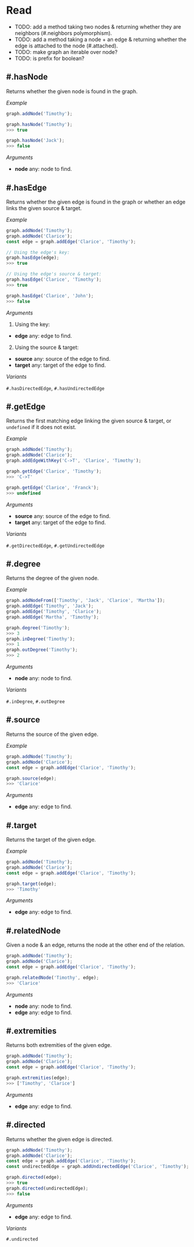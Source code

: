 # Read

* TODO: add a method taking two nodes & returning whether they are neighbors (#.neighbors polymorphism).
* TODO: add a method taking a node + an edge & returning whether the edge is attached to the node (#.attached).
* TODO: make graph an iterable over node?
* TODO: is prefix for boolean?

## #.hasNode

Returns whether the given node is found in the graph.

*Example*

```js
graph.addNode('Timothy');

graph.hasNode('Timothy');
>>> true

graph.hasNode('Jack');
>>> false
```

*Arguments*

* **node** <span class="code">any</span>: node to find.

## #.hasEdge

Returns whether the given edge is found in the graph or whether an edge links the given source & target.

*Example*

```js
graph.addNode('Timothy');
graph.addNode('Clarice');
const edge = graph.addEdge('Clarice', 'Timothy');

// Using the edge's key:
graph.hasEdge(edge);
>>> true

// Using the edge's source & target:
graph.hasEdge('Clarice', 'Timothy');
>>> true

graph.hasEdge('Clarice', 'John');
>>> false
```

*Arguments*

1. Using the key:
  * **edge** <span class="type">any</span>: edge to find.
2. Using the source & target:
  * **source** <span class="type">any</span>: source of the edge to find.
  * **target** <span class="type">any</span>: target of the edge to find.

*Variants*

`#.hasDirectedEdge`, `#.hasUndirectedEdge`

## #.getEdge

Returns the first matching edge linking the given source & target, or `undefined` if it does not exist.

*Example*

```js
graph.addNode('Timothy');
graph.addNode('Clarice');
graph.addEdgeWithKey('C->T', 'Clarice', 'Timothy');

graph.getEdge('Clarice', 'Timothy');
>>> 'C->T'

graph.getEdge('Clarice', 'Franck');
>>> undefined
```

*Arguments*

* **source** <span class="type">any</span>: source of the edge to find.
* **target** <span class="type">any</span>: target of the edge to find.

*Variants*

`#.getDirectedEdge`, `#.getUndirectedEdge`

## #.degree

Returns the degree of the given node.

*Example*

```js
graph.addNodeFrom(['Timothy', 'Jack', 'Clarice', 'Martha']);
graph.addEdge('Timothy', 'Jack');
graph.addEdge('Timothy', 'Clarice');
graph.addEdge('Martha', 'Timothy');

graph.degree('Timothy');
>>> 3
graph.inDegree('Timothy');
>>> 1
graph.outDegree('Timothy');
>>> 2
```

*Arguments*

* **node** <span class="code">any</span>: node to find.

*Variants*

`#.inDegree`, `#.outDegree`

## #.source

Returns the source of the given edge.

*Example*

```js
graph.addNode('Timothy');
graph.addNode('Clarice');
const edge = graph.addEdge('Clarice', 'Timothy');

graph.source(edge);
>>> 'Clarice'
```

*Arguments*

* **edge** <span class="code">any</span>: edge to find.

## #.target

Returns the target of the given edge.

*Example*

```js
graph.addNode('Timothy');
graph.addNode('Clarice');
const edge = graph.addEdge('Clarice', 'Timothy');

graph.target(edge);
>>> 'Timothy'
```

*Arguments*

* **edge** <span class="code">any</span>: edge to find.

## #.relatedNode

Given a node & an edge, returns the node at the other end of the relation.

```js
graph.addNode('Timothy');
graph.addNode('Clarice');
const edge = graph.addEdge('Clarice', 'Timothy');

graph.relatedNode('Timothy', edge);
>>> 'Clarice'
```

*Arguments*

* **node** <span class="code">any</span>: node to find.
* **edge** <span class="code">any</span>: edge to find.

## #.extremities

Returns both extremities of the given edge.

```js
graph.addNode('Timothy');
graph.addNode('Clarice');
const edge = graph.addEdge('Clarice', 'Timothy');

graph.extremities(edge);
>>> ['Timothy', 'Clarice']
```

*Arguments*

* **edge** <span class="code">any</span>: edge to find.

## #.directed

Returns whether the given edge is directed.

```js
graph.addNode('Timothy');
graph.addNode('Clarice');
const edge = graph.addEdge('Clarice', 'Timothy');
const undirectedEdge = graph.addUndirectedEdge('Clarice', 'Timothy');

graph.directed(edge);
>>> true
graph.directed(undirectedEdge);
>>> false
```

*Arguments*

* **edge** <span class="code">any</span>: edge to find.

*Variants*

`#.undirected`

